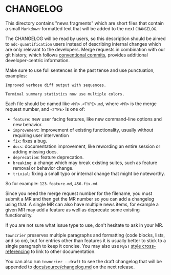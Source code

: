 # CHANGELOG
This directory contains "news fragments" which are short files that contain a small `Markdown`-formatted text that will be
added to the next `CHANGELOG`.

The CHANGELOG will be read by users, so this description should be aimed to `ndc-quantification` users instead of
describing internal changes which are only relevant to the developers. Merge requests in combination with our git history,
which follows [conventional commits](https://www.conventionalcommits.org/en/v1.0.0/#summary), provides additional
developer-centric information.

Make sure to use full sentences in the past tense and use punctuation, examples:

```
Improved verbose diff output with sequences.

Terminal summary statistics now use multiple colors.
```


Each file should be named like `<MR>.<TYPE>.md`, where `<MR>` is the merge request number, and `<TYPE>` is one of:

* `feature`: new user facing features, like new command-line options and new behavior.
* `improvement`: improvement of existing functionality, usually without requiring user intervention
* `fix`: fixes a bug.
* `docs`: documentation improvement, like rewording an entire session or adding missing docs.
* `deprecation`: feature deprecation.
* `breaking`: a change which may break existing suites, such as feature removal or behavior change.
* `trivial`: fixing a small typo or internal change that might be noteworthy.

So for example: `123.feature.md`, `456.fix.md`.

Since you need the merge request number for the filename, you must submit a MR and then get the MR number so you can add a
changelog using that. A single MR can also have multiple news items, for example a given MR may add a feature as well as
deprecate some existing functionality.

If you are not sure what issue type to use, don't hesitate to ask in your MR.

`towncrier` preserves multiple paragraphs and formatting (code blocks, lists, and so on), but for entries other than
features it is usually better to stick to a single paragraph to keep it concise. You may also use `MyST` [style
cross-referencing](https://myst-parser.readthedocs.io/en/latest/syntax/cross-referencing.html) to link to other
documentation.

You can also run `towncrier --draft` to see the draft changelog that will be appended to [docs/source/changelog.md]()
on the next release.
